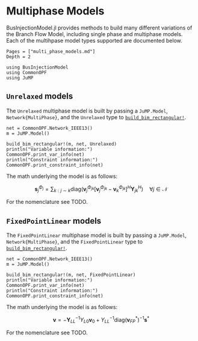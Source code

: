 # Multiphase Models
BusInjectionModel.jl provides methods to build many different variations of the Branch Flow Model,
including single phase and multiphase models. Each of the multihpase model types supported are documented below.
```@contents
Pages = ["multi_phase_models.md"]
Depth = 2
```
```@setup imports
using BusInjectionModel
using CommonOPF
using JuMP
```


## `Unrelaxed` models
The `Unrelaxed` multiphase model is built by passing a `JuMP.Model`, `Network{MultiPhase}`, and the
`Unrelaxed` type to [`build_bim_rectangular!`](@ref).

```@example imports
net = CommonOPF.Network_IEEE13()
m = JuMP.Model()

build_bim_rectangular!(m, net, Unrelaxed)
println("Variable information:")
CommonOPF.print_var_info(net)
println("Constraint information:")
CommonOPF.print_constraint_info(net)
```

The math underlying the model is as follows:
```math
\boldsymbol s_j^{\Phi_{j}} = \sum_{k: j \sim k} \text{diag} \left(  
    \boldsymbol v_j^{\Phi_{jk}} \left[ \boldsymbol v_j^{\Phi_{jk}} - \boldsymbol v_k^{\Phi_{jk}}  \right]^H \boldsymbol Y_{jk}^H
\right)
\quad \forall j \in \mathcal{N}
```
For the nomenclature see TODO.


## `FixedPointLinear` models
The `FixedPointLinear` multiphase model is built by passing a `JuMP.Model`, `Network{MultiPhase}`, and the
`FixedPointLinear` type to [`build_bim_rectangular!`](@ref).

```@example imports
net = CommonOPF.Network_IEEE13()
m = JuMP.Model()

build_bim_rectangular!(m, net, FixedPointLinear)
println("Variable information:")
CommonOPF.print_var_info(net)
println("Constraint information:")
CommonOPF.print_constraint_info(net)
```

The math underlying the model is as follows:
```math
\boldsymbol v = -\boldsymbol Y_{LL}^{-1} Y_{L0} \boldsymbol v_0 + Y_{LL}^{-1} \text{diag}(\boldsymbol v_{FP}^*)^{-1} \boldsymbol s^*
```
For the nomenclature see TODO.
